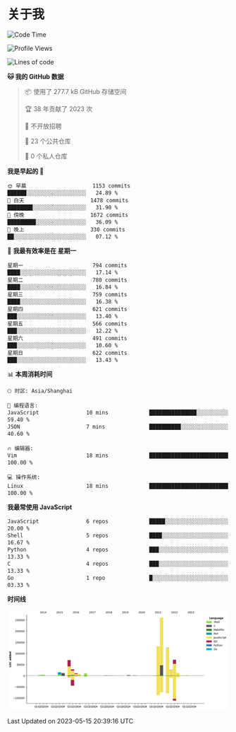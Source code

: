 # 关于我

<!--START_SECTION:waka-->
![Code Time](http://img.shields.io/badge/Code%20Time-746%20hrs%2034%20mins-blue)

![Profile Views](http://img.shields.io/badge/%E4%B8%AA%E4%BA%BA%E8%B5%84%E6%96%99%E8%A7%82%E7%9C%8B%E6%AC%A1%E6%95%B0-5-blue)

![Lines of code](https://img.shields.io/badge/%E4%BB%8E%E3%80%8CHello%20World%E3%80%8D%E8%B5%B7%E6%88%91%E5%B7%B2%E7%BB%8F%E5%86%99%E4%BA%86-792.9%20thousand%20%E8%A1%8C%E4%BB%A3%E7%A0%81-blue)

**🐱 我的 GitHub 数据** 

> 📦  使用了 277.7 kB GitHub 存储空间 
 > 
> 🏆 38 年贡献了 2023 次
 > 
> 🚫 不开放招聘
 > 
> 📜 23 个公共仓库 
 > 
> 🔑 0 个私人仓库 
 > 
**我是早起的 🐤** 

```text
🌞 早晨                     1153 commits        ██████░░░░░░░░░░░░░░░░░░░   24.89 % 
🌆 白天                     1478 commits        ████████░░░░░░░░░░░░░░░░░   31.90 % 
🌃 傍晚                     1672 commits        █████████░░░░░░░░░░░░░░░░   36.09 % 
🌙 晚上                     330 commits         ██░░░░░░░░░░░░░░░░░░░░░░░   07.12 % 
```
📅 **我最有效率是在 星期一** 

```text
星期一                      794 commits         ████░░░░░░░░░░░░░░░░░░░░░   17.14 % 
星期二                      780 commits         ████░░░░░░░░░░░░░░░░░░░░░   16.84 % 
星期三                      759 commits         ████░░░░░░░░░░░░░░░░░░░░░   16.38 % 
星期四                      621 commits         ███░░░░░░░░░░░░░░░░░░░░░░   13.40 % 
星期五                      566 commits         ███░░░░░░░░░░░░░░░░░░░░░░   12.22 % 
星期六                      491 commits         ███░░░░░░░░░░░░░░░░░░░░░░   10.60 % 
星期日                      622 commits         ███░░░░░░░░░░░░░░░░░░░░░░   13.43 % 
```


📊 **本周消耗时间** 

```text
🕑︎ 时区: Asia/Shanghai

💬 编程语言: 
JavaScript               10 mins             ███████████████░░░░░░░░░░   59.40 % 
JSON                     7 mins              ██████████░░░░░░░░░░░░░░░   40.60 % 

🔥 编辑器: 
Vim                      18 mins             █████████████████████████   100.00 % 

💻 操作系统: 
Linux                    18 mins             █████████████████████████   100.00 % 
```

**我最常使用 JavaScript** 

```text
JavaScript               6 repos             █████░░░░░░░░░░░░░░░░░░░░   20.00 % 
Shell                    5 repos             ████░░░░░░░░░░░░░░░░░░░░░   16.67 % 
Python                   4 repos             ███░░░░░░░░░░░░░░░░░░░░░░   13.33 % 
C                        4 repos             ███░░░░░░░░░░░░░░░░░░░░░░   13.33 % 
Go                       1 repo              █░░░░░░░░░░░░░░░░░░░░░░░░   03.33 % 
```



**时间线**

![Lines of Code chart](https://raw.githubusercontent.com/Arondight/Arondight/master/assets/bar_graph.png)


 Last Updated on 2023-05-15 20:39:16 UTC
<!--END_SECTION:waka-->
